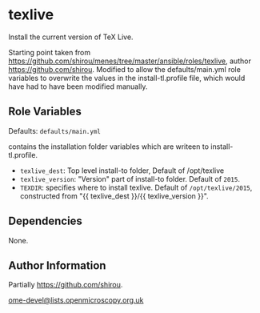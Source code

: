texlive
===========

Install the current version of TeX Live.

Starting point taken from https://github.com/shirou/menes/tree/master/ansible/roles/texlive, author https://github.com/shirou. Modified to allow the defaults/main.yml role variables to overwrite the values in the install-tl.profile file, which would have had to have been modified manually. 

Role Variables
--------------

Defaults: `defaults/main.yml` 

contains the installation folder variables which are writeen to install-tl.profile. 


- `texlive_dest`: Top level install-to folder, Default of /opt/texlive
- `texlive_version`: "Version" part of install-to folder. Default of `2015`.
- `TEXDIR`: specifies where to install texlive. Default of `/opt/texlive/2015`, constructed from  "{{ texlive_dest }}/{{ texlive_version }}".


Dependencies
------------

None.


Author Information
------------------

Partially https://github.com/shirou.

ome-devel@lists.openmicroscopy.org.uk

